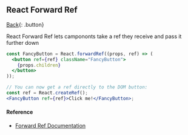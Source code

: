 ## React Forward Ref

[Back](../../index.md){: .button}

React Forward Ref lets campononts take a ref they receive and pass it further down

```jsx
const FancyButton = React.forwardRef((props, ref) => (
  <button ref={ref} className="FancyButton">
    {props.children}
  </button>
));

// You can now get a ref directly to the DOM button:
const ref = React.createRef();
<FancyButton ref={ref}>Click me!</FancyButton>;
```

#### Reference

- [Forward Ref Documentation](https://reactjs.org/docs/forwarding-refs.html)
